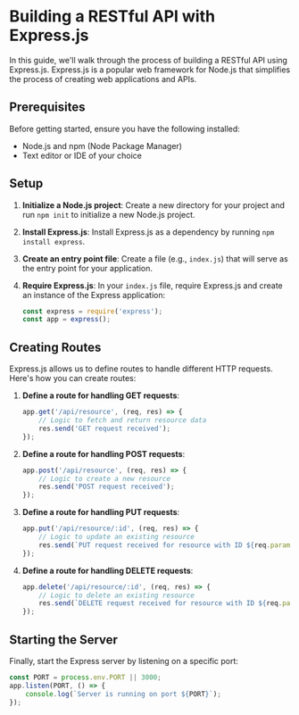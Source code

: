 # Building a RESTful API with Express.js

In this guide, we'll walk through the process of building a RESTful API using Express.js. Express.js is a popular web framework for Node.js that simplifies the process of creating web applications and APIs.

## Prerequisites

Before getting started, ensure you have the following installed:

- Node.js and npm (Node Package Manager)
- Text editor or IDE of your choice

## Setup

1. **Initialize a Node.js project**: Create a new directory for your project and run `npm init` to initialize a new Node.js project.

2. **Install Express.js**: Install Express.js as a dependency by running `npm install express`.

3. **Create an entry point file**: Create a file (e.g., `index.js`) that will serve as the entry point for your application.

4. **Require Express.js**: In your `index.js` file, require Express.js and create an instance of the Express application:

    ```javascript
    const express = require('express');
    const app = express();
    ```

## Creating Routes

Express.js allows us to define routes to handle different HTTP requests. Here's how you can create routes:

1. **Define a route for handling GET requests**:

    ```javascript
    app.get('/api/resource', (req, res) => {
        // Logic to fetch and return resource data
        res.send('GET request received');
    });
    ```

2. **Define a route for handling POST requests**:

    ```javascript
    app.post('/api/resource', (req, res) => {
        // Logic to create a new resource
        res.send('POST request received');
    });
    ```

3. **Define a route for handling PUT requests**:

    ```javascript
    app.put('/api/resource/:id', (req, res) => {
        // Logic to update an existing resource
        res.send(`PUT request received for resource with ID ${req.params.id}`);
    });
    ```

4. **Define a route for handling DELETE requests**:

    ```javascript
    app.delete('/api/resource/:id', (req, res) => {
        // Logic to delete an existing resource
        res.send(`DELETE request received for resource with ID ${req.params.id}`);
    });
    ```

## Starting the Server

Finally, start the Express server by listening on a specific port:

```javascript
const PORT = process.env.PORT || 3000;
app.listen(PORT, () => {
    console.log(`Server is running on port ${PORT}`);
});

